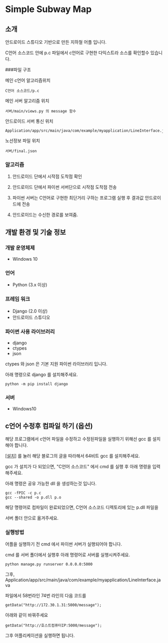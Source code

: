 # Simple Subway Map

## 소개

안드로이드 스튜디오 기반으로 만든 지하철 어플 입니다.

C언어 소스코드 안에 p.c 파일에서 c언어로 구현한 다익스트라 소스를 확인할수 있습니다.


###파일 구조

메인 c언어 알고리즘위치
~~~
C언어 소스코드/p.c
~~~
메인 서버 알고리즘 위치
~~~
서버/main/views.py 의 message 함수
~~~
안드로이드 서버 통신 위치
~~~
Application/app/src/main/java/com/example/myapplication/LineInterface.java
~~~
노선정보 파일 위치
~~~
서버/final.json
~~~

### 알고리즘

1. 안드로이드 단에서 시작점 도착점 확인

2. 안드로이드 단에서 파이썬 서버단으로 시작점 도착점 전송

3. 파이썬 서버는 C언어로 구현한 최단거리 구하는 프로그램 실행 후 결과값 안드로이드에 전송

4. 안드로이드는 수신한 경로를 보여줌.




## 개발 환경 및 기술 정보

### 개발 운영체제

- Windows 10

### 언어

- Python (3.x 이상)

### 프레임 워크

- Django (2.0 이상)
- 안드로이드 스튜디오

### 파이썬 사용 라이브러리

- django
- ctypes
- json

ctypes 와 json 은 기본 지원 파이썬 라이브러리 입니다.

아래 명령으로 django 를 설치해주세요.
~~~
python -m pip install django
~~~

### 서버
- Windows10


## c언어 수정후 컴파일 하기 (옵션)

해당 프로그램에서 c언어 파일을 수정하고 수정된파일을 실행하기 위해선 gcc 를 설치해아 합니다.

[[설치]](https://like-tomato.tistory.com/16) 를 눌러 해당 블로그의 글을 따라해서 64비트 gcc 를 설치해주세요.

gcc 가 설치가 다 되었으면, "C언어 소스코드" 에서 cmd 를 실행 후 아래 명령을 입력해주세요.

아래 명령은 공유 가능한 dll 을 생성하는것 입니다.


~~~
gcc -fPIC -c p.c
gcc --shared -o p.dll p.o
~~~

해당 명령어로 컴파일이 완료되었으면, C언어 소스코드 디렉토리에 있는 p.dll 파일을

서버 폴더 안으로 옮겨주세요.


### 실행방법

어플을 실행하기 전 cmd 에서 파이썬 서버가 실행되어야 합니다.

cmd 를 서버 폴더에서 실행후 아래 명령어로 서버를 실행시켜주세요.

~~~
python manage.py runserver 0.0.0.0:5000
~~~

그후, Application/app/src/main/java/com/example/myapplication/LineInterface.java

파일에서 58번라인 74번 라인의 다음 코드를

~~~
getData("http://172.30.1.31:5000/message");
~~~

아래와 같이 바꿔주세요

~~~
getData("http://호스트컴퓨터IP:5000/message");
~~~

그후 어플리케이션을 실행하면 됩니다.
